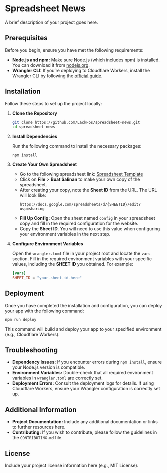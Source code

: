 # Spreadsheet News

A brief description of your project goes here.

## Prerequisites

Before you begin, ensure you have met the following requirements:

- **Node.js and npm:** Make sure Node.js (which includes npm) is installed. You can download it from [nodejs.org](https://nodejs.org/).
- **Wrangler CLI:** If you’re deploying to Cloudflare Workers, install the Wrangler CLI by following the [official guide](https://developers.cloudflare.com/workers/wrangler/get-started).

## Installation

Follow these steps to set up the project locally:

1. **Clone the Repository**

   ```bash
   git clone https://github.com/LackFos/spreadsheet-news.git
   cd spreadsheet-news
   ```

2. **Install Dependencies**

   Run the following command to install the necessary packages:

   ```bash
   npm install
   ```

3. **Create Your Own Spreadsheet**

   - Go to the following spreadsheet link: [Spreadsheet Template](https://docs.google.com/spreadsheets/d/1nrcn7VkPDLJnvpQv1gg--I0qMtXve9e8ncWUwvOdf9o/edit?gid=0#gid=0)
   - Click on **File** > **Buat Salinan** to make your own copy of the spreadsheet.
   - After creating your copy, note the **Sheet ID** from the URL. The URL will look like:
     ```
     https://docs.google.com/spreadsheets/d/{SHEETID}/edit?usp=sharing
     ```
   - **Fill Up Config:** Open the sheet named `config` in your spreadsheet copy and fill in the required configuration for the website.
   - Copy the **Sheet ID**. You will need to use this value when configuring your environment variables in the next step.

4. **Configure Environment Variables**

   Open the `wrangler.toml` file in your project root and locate the `vars` section. Fill in the required environment variables with your specific values, including the **SHEET ID** you obtained. For example:

   ```toml
   [vars]
   SHEET_ID = "your-sheet-id-here"
   ```

## Deployment

Once you have completed the installation and configuration, you can deploy your app with the following command:

```bash
npm run deploy
```

This command will build and deploy your app to your specified environment (e.g., Cloudflare Workers).

## Troubleshooting

- **Dependency Issues:** If you encounter errors during `npm install`, ensure your Node.js version is compatible.
- **Environment Variables:** Double-check that all required environment variables in `wrangler.toml` are correctly set.
- **Deployment Errors:** Consult the deployment logs for details. If using Cloudflare Workers, ensure your Wrangler configuration is correctly set up.

## Additional Information

- **Project Documentation:** Include any additional documentation or links to further resources here.
- **Contributing:** If you wish to contribute, please follow the guidelines in the `CONTRIBUTING.md` file.

## License

Include your project license information here (e.g., MIT License).
